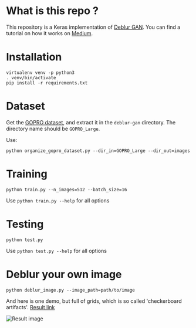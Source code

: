 # What is this repo ?

This repository is a Keras implementation of [Deblur GAN](https://arxiv.org/pdf/1711.07064.pdf). You can find a tutorial on how it works on [Medium](https://blog.sicara.com/keras-generative-adversarial-networks-image-deblurring-45e3ab6977b5).

# Installation

```
virtualenv venv -p python3
. venv/bin/activate
pip install -r requirements.txt
```

# Dataset

Get the [GOPRO dataset](https://drive.google.com/file/d/1H0PIXvJH4c40pk7ou6nAwoxuR4Qh_Sa2/view?usp=sharing), and extract it in the `deblur-gan` directory. The directory name should be `GOPRO_Large`.

Use:
```
python organize_gopro_dataset.py --dir_in=GOPRO_Large --dir_out=images
```


# Training

```
python train.py --n_images=512 --batch_size=16
```

Use `python train.py --help` for all options

# Testing

```
python test.py
```

Use `python test.py --help` for all options

# Deblur your own image

```
python deblur_image.py --image_path=path/to/image
```
And here is one demo, but full of grids, which is so called 'checkerboard artifacts'.
[Result link](https://github.com/wiwengweng/deblur-gan/blob/master/deblur20180808143508.jpg)

![Result image](https://github.com/wiwengweng/deblur-gan/blob/master/deblur20180808143508.jpg)
